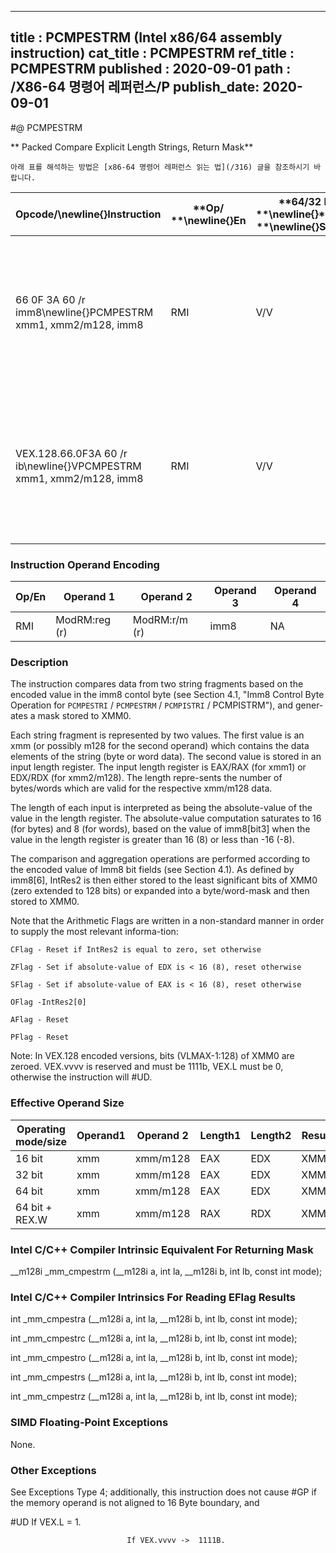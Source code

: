 ----------------------------
title : PCMPESTRM (Intel x86/64 assembly instruction)
cat_title : PCMPESTRM
ref_title : PCMPESTRM
published : 2020-09-01
path : /X86-64 명령어 레퍼런스/P
publish_date: 2020-09-01
----------------------------


#@ PCMPESTRM

** Packed Compare Explicit Length Strings, Return Mask**

```lec-info
아래 표를 해석하는 방법은 [x86-64 명령어 레퍼런스 읽는 법](/316) 글을 참조하시기 바랍니다.
```

|**Opcode/**\newline{}**Instruction**|**Op/ **\newline{}**En**|**64/32 bit **\newline{}**Mode **\newline{}**Support**|**CPUID **\newline{}**Feature **\newline{}**Flag**|**Description**|
|------------------------------------|------------------------|------------------------------------------------------|--------------------------------------------------|---------------|
|66 0F 3A 60 /r imm8\newline{}PCMPESTRM xmm1, xmm2/m128, imm8|RMI|V/V|SSE4_2|Perform a packed comparison of string data with explicit lengths, generating a mask, and storing the result in XMM0.|
|VEX.128.66.0F3A 60 /r ib\newline{}VPCMPESTRM xmm1, xmm2/m128, imm8|RMI|V/V|AVX|Perform a packed comparison of string data with explicit lengths, generating a mask, and storing the result in XMM0.|
### Instruction Operand Encoding


|Op/En|Operand 1|Operand 2|Operand 3|Operand 4|
|-----|---------|---------|---------|---------|
|RMI|ModRM:reg (r)|ModRM:r/m (r)|imm8|NA|
### Description


The instruction compares data from two string fragments based on the encoded value in the imm8 contol byte (see Section 4.1, "Imm8 Control Byte Operation for `PCMPESTRI` / `PCMPESTRM` / `PCMPISTRI` / PCMPISTRM"), and gener-ates a mask stored to XMM0.

Each string fragment is represented by two values. The first value is an xmm (or possibly m128 for the second operand) which contains the data elements of the string (byte or word data). The second value is stored in an input length register. The input length register is EAX/RAX (for xmm1) or EDX/RDX (for xmm2/m128). The length repre-sents the number of bytes/words which are valid for the respective xmm/m128 data.  

The length of each input is interpreted as being the absolute-value of the value in the length register. The absolute-value computation saturates to 16 (for bytes) and 8 (for words), based on the value of imm8[bit3] when the value in the length register is greater than 16 (8) or less than -16 (-8).

The comparison and aggregation operations are performed according to the encoded value of Imm8 bit fields (see Section 4.1). As defined by imm8[6], IntRes2 is then either stored to the least significant bits of XMM0 (zero extended to 128 bits) or expanded into a byte/word-mask and then stored to XMM0.

Note that the Arithmetic Flags are written in a non-standard manner in order to supply the most relevant informa-tion:

    CFlag - Reset if IntRes2 is equal to zero, set otherwise

    ZFlag - Set if absolute-value of EDX is < 16 (8), reset otherwise

    SFlag - Set if absolute-value of EAX is < 16 (8), reset otherwise

    OFlag -IntRes2[0]

    AFlag - Reset

    PFlag - Reset

Note: In VEX.128 encoded versions, bits (VLMAX-1:128) of XMM0 are zeroed. VEX.vvvv is reserved and must be 1111b, VEX.L must be 0, otherwise the instruction will #UD.

### Effective Operand Size


|**Operating mode/size**|**Operand1**|**Operand 2**|**Length1**|**Length2**|**Result**|
|-----------------------|------------|-------------|-----------|-----------|----------|
|16 bit|xmm|xmm/m128|EAX|EDX|XMM0|
|32 bit|xmm|xmm/m128|EAX|EDX|XMM0|
|64 bit|xmm|xmm/m128|EAX|EDX|XMM0|
|64 bit + REX.W|xmm|xmm/m128|RAX|RDX|XMM0|
### Intel C/C++ Compiler Intrinsic Equivalent For Returning Mask


__m128i _mm_cmpestrm (__m128i a, int la, __m128i b, int lb, const int mode);

### Intel C/C++ Compiler Intrinsics For Reading EFlag Results


int     _mm_cmpestra (__m128i a, int la, __m128i b, int lb, const int mode);

int     _mm_cmpestrc (__m128i a, int la, __m128i b, int lb, const int mode);

int     _mm_cmpestro (__m128i a, int la, __m128i b, int lb, const int mode);

int     _mm_cmpestrs (__m128i a, int la, __m128i b, int lb, const int mode);

int     _mm_cmpestrz (__m128i a, int la, __m128i b, int lb, const int mode);

### SIMD Floating-Point Exceptions


None.

### Other Exceptions


See Exceptions Type 4; additionally, this instruction does not cause #GP if the memory operand is not aligned to 16 Byte boundary, and

#UD If VEX.L = 1.

                              If VEX.vvvv ->  1111B.

